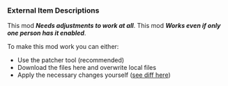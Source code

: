 ### External Item Descriptions
This mod ***Needs adjustments to work at all***.
This mod ***Works even if only one person has it enabled***.

To make this mod work you can either:

- Use the patcher tool (recommended)  
- Download the files here and overwrite local files  
- Apply the necessary changes yourself ([see diff here](https://github.com/xADDBx/Isaac-Online-Modded/commit/3817649b111ef399d13b179fa130f549250e9d3a))